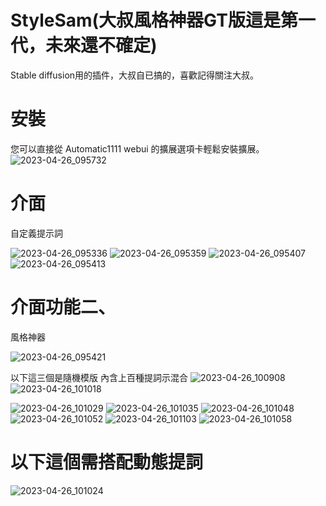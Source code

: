 # StyleSam(大叔風格神器GT版這是第一代，未來還不確定)
Stable diffusion用的插件，大叔自已搞的，喜歡記得關注大叔。

# 安裝
您可以直接從 Automatic1111 webui 的擴展選項卡輕鬆安裝擴展。 
![2023-04-26_095732](https://user-images.githubusercontent.com/117613420/234446376-30ce75a7-c5cd-496c-abef-43347c72cc07.png)

# 介面
自定義提示詞

![2023-04-26_095336](https://user-images.githubusercontent.com/117613420/234445985-84555d07-f39e-48d2-b603-ca7f710a32b4.png)
![2023-04-26_095359](https://user-images.githubusercontent.com/117613420/234445992-dd1565a5-9bdd-404b-bc3d-31a7a070f97d.png)
![2023-04-26_095407](https://user-images.githubusercontent.com/117613420/234445995-d82e944d-f38a-44d8-b08d-8374454aad48.png)
![2023-04-26_095413](https://user-images.githubusercontent.com/117613420/234445998-dda768ea-aeac-4ebe-b0bd-4c98cd846bf0.png)

# 介面功能二、
風格神器

![2023-04-26_095421](https://user-images.githubusercontent.com/117613420/234446000-e1838ea6-9735-4237-85ae-db3b44adc180.png)

以下這三個是隨機模版
內含上百種提詞示混合
![2023-04-26_100908](https://user-images.githubusercontent.com/117613420/234448056-7a9ec44d-2ddc-43ad-897e-d2dff9bbdd9c.png)
![2023-04-26_101018](https://user-images.githubusercontent.com/117613420/234448296-cb5b1174-0918-4531-9f7d-48a5765a9410.png)

![2023-04-26_101029](https://user-images.githubusercontent.com/117613420/234448309-ec329db1-b74c-4abb-ba28-d7057a596223.png)
![2023-04-26_101035](https://user-images.githubusercontent.com/117613420/234448316-4df3b19e-6e19-4f25-8c62-c4b618695e90.png)
![2023-04-26_101048](https://user-images.githubusercontent.com/117613420/234448328-cd2527d3-f0e1-4def-aa20-02d35b5bc5d1.png)
![2023-04-26_101052](https://user-images.githubusercontent.com/117613420/234448333-fcb0a266-e4a2-44c7-a32a-2ffedae26dca.png)
![2023-04-26_101103](https://user-images.githubusercontent.com/117613420/234448352-537b78d5-612e-4622-8dd3-257b4c1f2f71.png)
![2023-04-26_101058](https://user-images.githubusercontent.com/117613420/234448345-7d5f9e04-c11b-495c-bd1d-b2a67823a3dd.png)
# 以下這個需搭配動態提詞
![2023-04-26_101024](https://user-images.githubusercontent.com/117613420/234448301-2e9321ff-a627-417e-ac3d-49ababa8f5a2.png)
